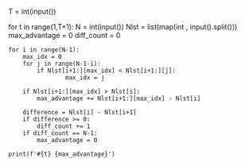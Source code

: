 T = int(input())

for t in range(1,T+1):
    N = int(input())
    Nlst = list(map(int , input().split()))
    max_advantage = 0
    diff_count = 0

    for i in range(N-1):
        max_idx = 0
        for j in range(N-1-i):
            if Nlst[i+1:][max_idx] < Nlst[i+1:][j]:
                    max_idx = j

        if Nlst[i+1:][max_idx] > Nlst[i]:
            max_advantage += Nlst[i+1:][max_idx] - Nlst[i]

        difference = Nlst[i] - Nlst[i+1]
        if difference >= 0:
            diff_count += 1
        if diff_count == N-1:
            max_advantage = 0

    print(f'#{t} {max_advantage}')
